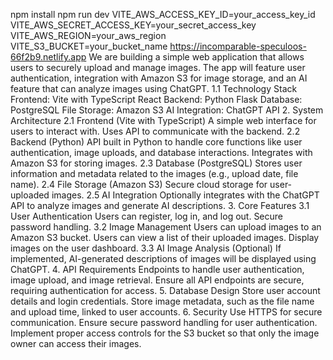 npm install
npm run dev
VITE_AWS_ACCESS_KEY_ID=your_access_key_id
VITE_AWS_SECRET_ACCESS_KEY=your_secret_access_key
VITE_AWS_REGION=your_aws_region
VITE_S3_BUCKET=your_bucket_name
https://incomparable-speculoos-66f2b9.netlify.app
We are building a simple web application that allows users to securely upload and manage images. The app will feature user authentication, integration with Amazon S3 for image storage, and an AI feature that can analyze images using ChatGPT.
1.1 Technology Stack
Frontend: Vite with TypeScript React
Backend: Python Flask
Database: PostgreSQL
File Storage: Amazon S3
AI Integration: ChatGPT API
2. System Architecture
2.1 Frontend (Vite with TypeScript)
A simple web interface for users to interact with.
Uses API to communicate with the backend.
2.2 Backend (Python)
API built in Python to handle core functions like user authentication, image uploads, and database interactions.
Integrates with Amazon S3 for storing images.
2.3 Database (PostgreSQL)
Stores user information and metadata related to the images (e.g., upload date, file name).
2.4 File Storage (Amazon S3)
Secure cloud storage for user-uploaded images.
2.5 AI Integration 
Optionally integrates with the ChatGPT API to analyze images and generate AI descriptions.
3. Core Features
3.1 User Authentication
Users can register, log in, and log out.
Secure password handling.
3.2 Image Management
Users can upload images to an Amazon S3 bucket.
Users can view a list of their uploaded images.
Display images on the user dashboard.
3.3 AI Image Analysis (Optional)
If implemented, AI-generated descriptions of images will be displayed using ChatGPT.
4. API Requirements
Endpoints to handle user authentication, image upload, and image retrieval.
Ensure all API endpoints are secure, requiring authentication for access.
5. Database Design
Store user account details and login credentials.
Store image metadata, such as the file name and upload time, linked to user accounts.
6. Security
Use HTTPS for secure communication.
Ensure secure password handling for user authentication.
Implement proper access controls for the S3 bucket so that only the image owner can access their images.
